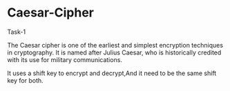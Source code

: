 # Caesar-Cipher
Task-1

The Caesar cipher is one of the earliest and simplest encryption techniques in cryptography. It is named after Julius Caesar, who is historically credited with its use for military communications.

It uses a shift key to encrypt and decrypt,And it need to be the same shift key for both.
